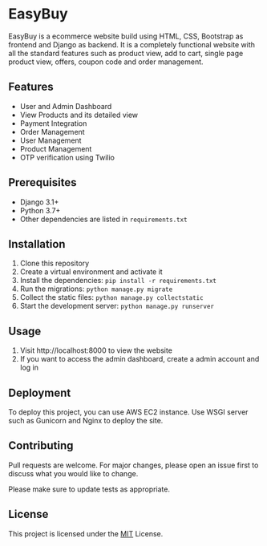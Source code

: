 # EasyBuy
EasyBuy is a ecommerce website build using HTML, CSS, Bootstrap as frontend and Django as backend. It is a completely functional website with all the standard features such as product view, add to cart, single page product view, offers, coupon code and order management.

## Features

* User and Admin Dashboard
* View Products and its detailed view
* Payment Integration
* Order Management 
* User Management
* Product Management
* OTP verification using Twilio
## Prerequisites

* Django 3.1+
* Python 3.7+
* Other dependencies are listed in `requirements.txt`


## Installation

1. Clone this repository
2. Create a virtual environment and activate it
3. Install the dependencies: `pip install -r requirements.txt`
4. Run the migrations: `python manage.py migrate`
5. Collect the static files: `python manage.py collectstatic`
6. Start the development server: `python manage.py runserver`

## Usage

1. Visit http://localhost:8000 to view the website
2. If you want to access the admin dashboard, create a admin account and log in

## Deployment

To deploy this project, you can use AWS EC2 instance. Use WSGI server such as Gunicorn and Nginx to deploy the site.

## Contributing

Pull requests are welcome. For major changes, please open an issue first to discuss what you would like to change.

Please make sure to update tests as appropriate.

## License

This project is licensed under the [MIT](https://choosealicense.com/licenses/mit/) License.

